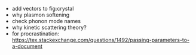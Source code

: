 - add vectors to fig:crystal
- why plasmon softening
- check phonon mode names
- why kinetic scattering theory?
- for procrastination: https://tex.stackexchange.com/questions/1492/passing-parameters-to-a-document